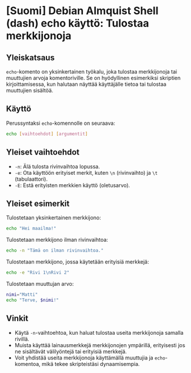 # [Suomi] Debian Almquist Shell (dash) echo käyttö: Tulostaa merkkijonoja

## Yleiskatsaus
`echo`-komento on yksinkertainen työkalu, joka tulostaa merkkijonoja tai muuttujien arvoja komentoriville. Se on hyödyllinen esimerkiksi skriptien kirjoittamisessa, kun halutaan näyttää käyttäjälle tietoa tai tulostaa muuttujien sisältöä.

## Käyttö
Perussyntaksi `echo`-komennolle on seuraava:

```sh
echo [vaihtoehdot] [argumentit]
```

## Yleiset vaihtoehdot
- `-n`: Älä tulosta rivinvaihtoa lopussa.
- `-e`: Ota käyttöön erityiset merkit, kuten `\n` (rivinvaihto) ja `\t` (tabulaattori).
- `-E`: Estä erityisten merkkien käyttö (oletusarvo).

## Yleiset esimerkit
Tulostetaan yksinkertainen merkkijono:

```sh
echo "Hei maailma!"
```

Tulostetaan merkkijono ilman rivinvaihtoa:

```sh
echo -n "Tämä on ilman rivinvaihtoa."
```

Tulostetaan merkkijono, jossa käytetään erityisiä merkkejä:

```sh
echo -e "Rivi 1\nRivi 2"
```

Tulostetaan muuttujan arvo:

```sh
nimi="Matti"
echo "Terve, $nimi!"
```

## Vinkit
- Käytä `-n`-vaihtoehtoa, kun haluat tulostaa useita merkkijonoja samalla rivillä.
- Muista käyttää lainausmerkkejä merkkijonojen ympärillä, erityisesti jos ne sisältävät välilyöntejä tai erityisiä merkkejä.
- Voit yhdistää useita merkkijonoja käyttämällä muuttujia ja `echo`-komentoa, mikä tekee skripteistäsi dynaamisempia.